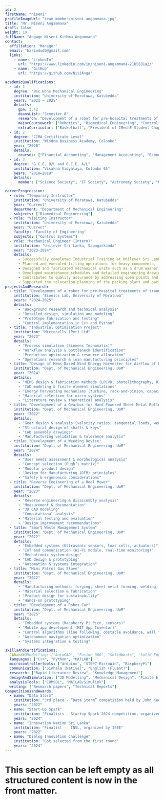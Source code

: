 ```yaml
---
id: 2
firstName: "niseni"
profileImageUrl: "team-member/niseni-angammana.jpg"
title: "Mr. Niseni Angammana"
draft: false
weight: 10
fullName: "Angage Niseni Kithma Angammana"
contact:
  affiliation: "Manager"
  email: "harindudb@gmail.com"
  links:
    - name: "LinkedIn"
      url: "https://www.linkedin.com/in/niseni-angammana-2185631a2/"
    - name: "GitHub"
      url: "https://github.com/NisiAnga"

academicQualifications:
  - id: 1
    degree: "Bsc.Hons Mechanical Engineering"
    institution: "University of Moratuwa, Katubedda"
    years: "2021 – 2025"
    details:
      gpa: 3.42
      deansList: "Semester 8"
      research: "Development of a robot for pre-hospital treatments of traumatic bleeding wounds"
      majorCoursework: ["Robotics", "Biomedical Engineering", "Control Systems", "Computer-Aided Engineering"]
      extraCurricular: ["Basketball", "President of IMechE Student Chapter University of Moratuwa", ]
  - id: 2
    degree: "CIMA Certificate Level"
    institution: "Wisdom Business Academy, Colombo"
    year: "2020"
    details:
      courses: ["Financial Accounting", "Management Accounting", "Economics", "Business Law"]
  - id: 3
    degree: "G.C.E. O/L and G.C.E. A/L"
    institution: "Visakha Vidyalaya, Colombo 05"
    years: "2010–2019"
    details:
      member: ["Science Society", "IT Society", "Astronomy Society", "President - Junior Science Society"]

careerProgression:
  - role: "Temporary Instructor"
    institution: "University of Moratuwa, Katubedda"
    year: "Current"
    department: "Department of Mechanical Engineering"
    subjects: ["Biomedical Engineering"]
  - role: "Visiting Instructor"
    institution: "University of Moratuwa, Katubedda"
    year: "Current"
    faculty: "Faculty of Engineering"
    subjects: ["Control Systems"]
  - role: "Mechanical Engineer (Intern)"
    institution: "Unilever Sri Lanka, Sapugaskanda"
    year: "2023-2024"
    details:
      - Successfully completed Industrial Training at Unilever Sri Lanka Limited, Sapugaskanda.
      - Planned and executed lifting operations for heavy components, including vessels and drainpipes, ensuring minimal modifications and adherence to safety standards.
      - Designed and fabricated mechanical units such as a drum washer, drum emptying unit, and hygienic entry system.
      - Developed maintenance schedules and detailed engineering drawings for new machinery and system extensions.
      - Contributed to quality assurance by addressing open points and validating processes like passivation.
      - Supported the relocation planning of the packing plant and participated in machinery and piping installations.
projectsAndResearch:
  - title: "Development of a robot for pre-hospital treatments of traumatic bleeding wounds"
    institution: "Bionics Lab, University of Moratuwa"
    years: "2024–2025"
    details:
      - "Background research and technical analysis"
      - "Detailed design, simulation and modeling"
      - "Prototype fabrication and testing"
      - "Control implementation in C++ and Python"
  - title: "Industrial Optimization Project"
    institution: "Microcells (Pvt) Ltd"
    year: "2023"
    details:
      - "Process simulation (Siemens Tecnomatix)"
      - "Workflow analysis & bottleneck identification"
      - "Production optimization & resource allocation"
      - "Operations research & lean manufacturing principles"
  - title: "Design of Mems-Based Wind Energy Harvester for Airflow of Exhaust Systems"
    institution: "Dept. of Mechanical Engineering, UoM"
    year: "2024"
    details:
      - "MEMS design & fabrication methods (LPCVD, photolithography, RIE)"
      - "CAD modeling & finite element simulations"
      - "Energy harvesting mechanisms (turbine, rack-and-pinion, capacitive comb-drive)"
      - "Material selection for micro-systems"
      - "Literature review & theoretical analysis"
  - title: "Development of a Gearbox for Hand-Powered Sheet Metal Roller"
    institution: "Dept. of Mechanical Engineering, UoM"
    year: "2022"
    details:
      - "Gear design & analysis (velocity ratios, tangential loads, wear & dynamic force calculations)"
      - "Structural design of shafts & keys"
      - "CAD assembly drawings"
      - "Manufacturing validation & tolerance analysis"
  - title: "Development of a Weeding Device"
    institution: "Dept. of Mechanical Engineering, UoM"
    year: "2024"
    details:
      - "User needs assessment & morphological analysis"
      - "Concept selection (Pugh’s matrix)"
      - "Modular product design"
      - "Design for Manufacturing (DFM) principles"
      - "Safety & ergonomics considerations"
  - title: "Reverse Engineering of a Reel Mower"
    institution: "Dept. of Mechanical Engineering, UoM"
    year: "2023"
    details:
      - "Reverse engineering & disassembly analysis"
      - "Measurement & documentation"
      - "3D CAD modeling"
      - "Computational analysis"
      - "Material testing and evaluation"
      - "Design improvement recommendations"
  - title: "Smart Waste Management System"
    institution: "Dept. of Mechanical Engineering, UoM"
    year: "2022"
    details:
      - "Embedded systems (Ultrasonic sensors, load cells, actuators)"
      - "IoT and communication (Wi-Fi module, real-time monitoring)"
      - "Mechatronic system design"
      - "CAD design & prototyping"
      - "Automation & systems integration"
  - title: "Mini Patrol Gas Stove"
    institution: "Dept. of Mechanical Engineering, UoM"
    year: "2022"
    details:
      - "Manufacturing methods: forging, sheet metal forming, welding, lathe machining, joining methods"
      - "Material selection & fabrication"
      - "Product design for sustainability"
      - "Hands-on prototyping"
  - title: "Development of a Robot Car"
    institution: "Dept. of Mechanical Engineering, UoM"
    year: "2025"
    details:
      - "Embedded systems (Raspberry Pi Pico, sensors)"
      - "Mobile app development (MIT App Inventor)"
      - "Control algorithms (line following, obstacle avoidance, wall following)"
      - "Autonomous navigation optimization"
      - "Systems integration & testing"

skillsAndCertifications:
  CADand#DModelling: ["AutoCAD", "Fusion 360", "SolidWorks", "Solid Edge", "Siemens NX"]
  languages: ["C++", "Python", "MATLAB"]
  microcontrollertools: ["Arduino", "STEP7-MicroWin", "RaspberyPi"]
  communication: ["Sinhala (Native)", "English (Fluent)"]
  research: ["Rapid Literature Review", "Knowledge Management"]
  designAndSimulation: ["3D Modelling", "Mechanical Design", "Finite Element Analysis", "Control Systems", "Optimization"]
  analysisTools: ["COMSOL", "MATLAB/Simulink"]
  writing: ["Research papers", "Technical Reports"]
CompetitionsandAwards:
  - name: "Data Storm"
    institution: "3rd place - “Data Storm” competition held by John Keells with Rotaract club of UoM."
    years: "2022"
  - name: "Start-Up Spark"
    institution: "Finalists - Startup Spark 2024 competition, organized by IESL"
    years: "2024"
  - name: "Innovation Nation Sri Lanka"
    institution: "Finalist -  INSL, organized by IEEE"
    years: "2022"
  - name: "Dialog Innovation Challenge"
    institution: "Got selected from the first round"
    years: "2024"
---
```

# This section can be left empty as all structured content is now in the front matter.